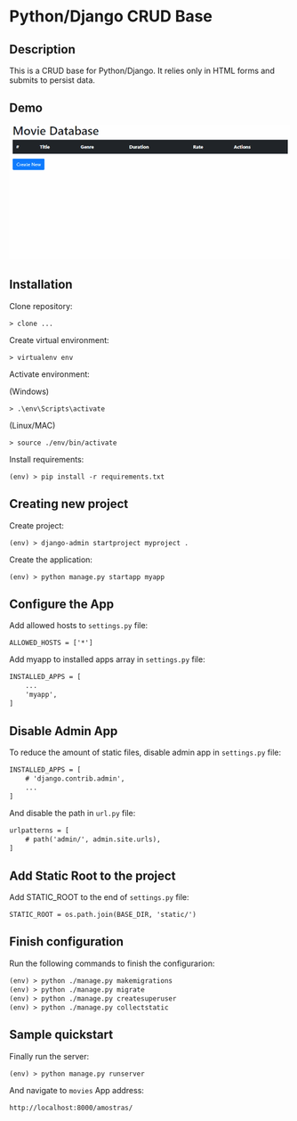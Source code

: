 # Python/Django CRUD Base

## Description

This is a CRUD base for Python/Django. It relies only in HTML forms and submits to persist data.

## Demo

![](demo.gif)

## Installation

Clone repository:

```
> clone ...
```

Create virtual environment:

```
> virtualenv env
```

Activate environment:

(Windows)
```
> .\env\Scripts\activate
```

(Linux/MAC)
```
> source ./env/bin/activate
```

Install requirements:

```
(env) > pip install -r requirements.txt
```

## Creating new project

Create project:

```
(env) > django-admin startproject myproject .
```

Create the application:

```
(env) > python manage.py startapp myapp
```

## Configure the App

Add allowed hosts to ```settings.py``` file:

```
ALLOWED_HOSTS = ['*']
```

Add myapp to installed apps array in  ```settings.py``` file:

```
INSTALLED_APPS = [
    ...
    'myapp',
]
```

## Disable Admin App

To reduce the amount of static files, disable admin app in  ```settings.py``` file:

```
INSTALLED_APPS = [
    # 'django.contrib.admin',
    ...
]
```

And disable the path in ```url.py``` file:

```
urlpatterns = [
    # path('admin/', admin.site.urls),
]
```

## Add Static Root to the project

Add STATIC_ROOT to the end of ```settings.py``` file:

```
STATIC_ROOT = os.path.join(BASE_DIR, 'static/')
```

## Finish configuration

Run the following commands to finish the configurarion:

```
(env) > python ./manage.py makemigrations
(env) > python ./manage.py migrate
(env) > python ./manage.py createsuperuser
(env) > python ./manage.py collectstatic
```

## Sample quickstart

Finally run the server:

```
(env) > python manage.py runserver
```

And navigate to ```movies``` App address:

```
http://localhost:8000/amostras/
```
